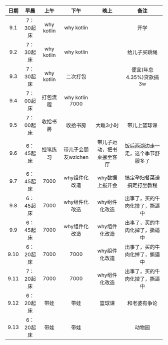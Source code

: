 | 日期   | 早晨 | 上午 | 下午 | 晚上 | 备注 |
| :---:  | :---: | :---: | :---:| :---: | :---: |
| 9.1  | 7：30起床 |   why kotlin |   why kotlin |     |   开学       | 
| 9.2  | 7：30起床 |   why kotlin |   why kotlin |     |   给儿子买跳绳       | 
| 9.3  | 7：30起床 |   why kotlin |   二次打包 |     |   便宜(年息4.35%)贷款搞3w       | 
| 9.4  | 7：00起床 |   打包流程 |   why kotlin <br/> 7000 |     |          | 
| 9.5  | 7：00起床 |   收拾书房  |  收拾书房   |  大睡3小时   |  带儿上篮球课     | 
| 9.6  | 6：45起床 |   控笔练习  |  带儿子会朋友wzichen   |  带儿子运动，把书桌挪至客厅   |  饭后西湖边走一走，这个季节舒服多了     | 
| 9.7  | 6：45起床 |   7000  |  why组件化改造   |  why数据上报开会   |   搞定孕妇餐菜谱<br/> 搞定打坐教程   | 
| 9.8  | 6：45起床 |   7000  |  why组件化改造   |  why组件化改造   |   出事了，买的牛肉化掉了，撕逼中   | 
| 9.9  | 6：45起床 |   7000  |  why组件化改造   |  why组件化改造   |   出事了，买的牛肉化掉了，撕逼中   | 
| 9.10  | 6：20起床 |   7000  |  7000    |  why组件化改造   |   出事了，买的牛肉化掉了，撕逼中   | 
| 9.11  | 7：20起床 |   7000  |  7000    |  why组件化改造   |   出事了，买的牛肉化掉了，撕逼中   | 
| 9.12  | 6：20起床 |   带娃  |  带娃    |   篮球课   |  和老婆有争论     | 
| 9.13  | 6：20起床 |   带娃  |  带娃    |      |   动物园    | 